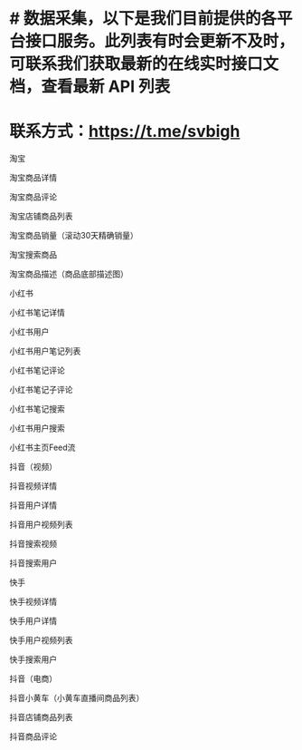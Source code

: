 # # 数据采集，以下是我们目前提供的各平台接口服务。此列表有时会更新不及时，可联系我们获取最新的在线实时接口文档，查看最新 API 列表

# 联系方式：https://t.me/svbigh

淘宝

淘宝商品详情

淘宝商品评论

淘宝店铺商品列表

淘宝商品销量（滚动30天精确销量）

淘宝搜索商品

淘宝商品描述（商品底部描述图）



小红书


小红书笔记详情

小红书用户

小红书用户笔记列表

小红书笔记评论

小红书笔记子评论

小红书笔记搜索

小红书用户搜索

小红书主页Feed流



抖音（视频）


抖音视频详情

抖音用户详情

抖音用户视频列表

抖音搜索视频

抖音搜索用户



快手


快手视频详情

快手用户详情

快手用户视频列表

快手搜索用户



抖音（电商）


抖音小黄车（小黄车直播间商品列表）

抖音店铺商品列表

抖音商品评论

